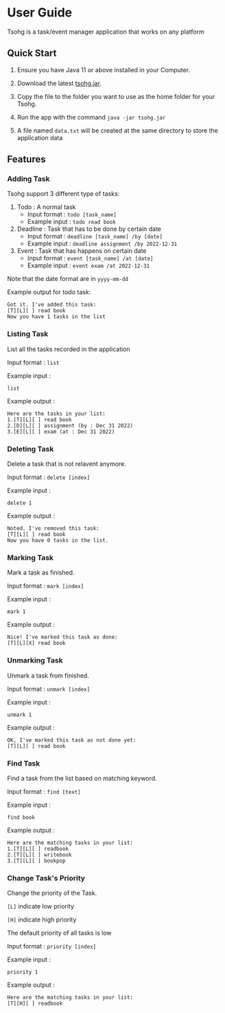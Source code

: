 # User Guide

Tsohg is a task/event manager application that works on any platform

## Quick Start

1. Ensure you have Java 11 or above installed in your Computer.

2. Download the latest [tsohg.jar](https://github.com/MechFroG88/ip/releases/tag/v0.2).

3. Copy the file to the folder you want to use as the home folder for your Tsohg.

4. Run the app with the command `java -jar tsohg.jar`

5. A file named `data.txt` will be created at the same directory to store the application data

## Features 

### Adding Task

Tsohg support 3 different type of tasks:

1. Todo : A normal task
    - Input format : `todo [task_name]`
    - Example input : `todo read book`
2. Deadline : Task that has to be done by certain date
    - Input format : `deadline [task_name] /by [date]`
    - Example input : `deadline assignment /by 2022-12-31`
3. Event : Task that has happens on certain date
    - Input format : `event [task_name] /at [date]`
    - Example input : `event exam /at 2022-12-31`

Note that the date format are in `yyyy-mm-dd`

Example output for todo task:

```
Got it. I've added this task:
[T][L][ ] read book
Now you have 1 tasks in the list
```

### Listing Task

List all the tasks recorded in the application

Input format : `list`
  
Example input : 

```
list
```

Example output :

```
Here are the tasks in your list:
1.[T][L][ ] read book
2.[D][L][ ] assignment (by : Dec 31 2022)
3.[E][L][ ] exam (at : Dec 31 2022)
```

### Deleting Task

Delete a task that is not relavent anymore.

Input format : `delete [index]`

Example input : 

```
delete 1
```

Example output :

```
Noted. I've removed this task:
[T][L][ ] read book
Now you have 0 tasks in the list.
```

### Marking Task

Mark a task as finished.

Input format : `mark [index]`

Example input : 

```
mark 1
```

Example output :

```
Nice! I've marked this task as done:
[T][L][X] read book
```

### Unmarking Task

Unmark a task from finished.

Input format : `unmark [index]`

Example input : 

```
unmark 1
```

Example output :

```
OK, I've marked this task as not done yet:
[T][L][ ] read book
```

### Find Task

Find a task from the list based on matching keyword.

Input format : `find [text]`

Example input : 

```
find book
```

Example output :

```
Here are the matching tasks in your list:
1.[T][L][ ] readbook
2.[T][L][ ] writebook
3.[T][L][ ] bookpop
```

### Change Task's Priority

Change the priority of the Task.

`[L]` indicate low priority

`[H]` indicate high priority

The default priority of all tasks is low

Input format : `priority [index]`

Example input : 

```
priority 1
```

Example output :

```
Here are the matching tasks in your list:
[T][H][ ] readbook
```